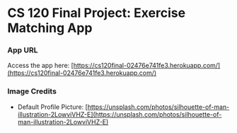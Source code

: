 # CS 120 Final Project: Exercise Matching App

### App URL
Access the app here: [https://cs120final-02476e741fe3.herokuapp.com/](https://cs120final-02476e741fe3.herokuapp.com/)

### Image Credits
 * Default Profile Picture: [https://unsplash.com/photos/silhouette-of-man-illustration-2LowviVHZ-E](https://unsplash.com/photos/silhouette-of-man-illustration-2LowviVHZ-E)


